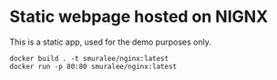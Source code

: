 # Static webpage hosted on NIGNX

This is a static app, used for the demo purposes only.

```
docker build . -t smuralee/nginx:latest
docker run -p 80:80 smuralee/nginx:latest

```

